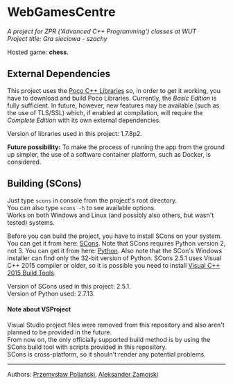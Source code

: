 # WebGamesCentre
_A project for ZPR ('Advanced C++ Programming') classes at WUT_  
_Project title: Gra sieciowa - szachy_

Hosted game: **chess**.

## External Dependencies
This project uses the [Poco C++ Libraries][pocoproject] so, in order to get it working, you have to download and build Poco Libraries. Currently, the _Basic Edition_ is fully sufficient. In future, however, new features may be available (such as the use of TLS/SSL) which, if enabled at compilation, will require the _Complete Edition_ with its own external dependencies.  

Version of libraries used in this project: 1.7.8p2.

__Future possibility:__ To make the process of running the app from the ground up simpler, the use of a software container platform, such as Docker, is considered.

## Building (SCons)
Just type `scons` in console from the project's root directory.  
You can also type `scons -h` to see available options.  
Works on both Windows and Linux (and possibly also others, but wasn't tested) systems.  

Before you can build the project, you have to install SCons on your system. You can get it from here: [SCons](http://scons.org/pages/download.html "download SCons"). Note that SCons requires Python version 2, not 3. You can get it from here: [Python](https://www.python.org/downloads/ "download Python"). Also note that the SCon's Windows installer can find only the 32-bit version of Python. 
SCons 2.5.1 uses Visual C++ 2015 compiler or older, so it is possible you need to install [Visual C++ 2015 Build Tools](http://landinghub.visualstudio.com/visual-cpp-build-tools "Visual C++ 2015 Build Tools").

Version of SCons used in this project: 2.5.1.  
Version of Python used: 2.7.13.

#### Note about VSProject
Visual Studio project files were removed from this repository and also aren't planned to be provided in the future.  
From now on, the only officially supported build method is by using the SCons build tool with scripts provided in this repository.  
SCons is cross-platform, so it shouln't render any potential problems.

---
Authors: [Przemysław Poljański](https://github.com/Peperzastey "@Peperzastey"), [Aleksander Zamojski](https://github.com/Alek96 "@Alek96")

[pocoproject]: https://pocoproject.org/ ("pocoproject")
